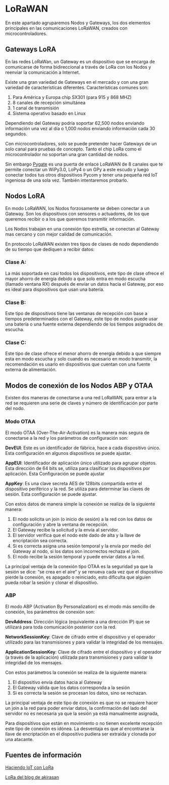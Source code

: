 # LoRaWAN

En este apartado agruparemos Nodos y Gateways, los dos elementos principales en las comunicaciones LoRaWAN, creados con microcontroladores.

## Gateways LoRA

En las redes LoRaWan, un Gateway es un dispositivo que se encarga de comunicarse de forma bidireccional a través de LoRa con los Nodos y reenviar la comunicación a Internet. 

Existe una gran variedad de Gateways en el mercado y con una gran variedad de características diferentes. Características comunes son:

 1. Para América y Europa chip SX301 (para 915 y 868 MHZ)
 2. 8 canales de recepción simultánea
 3. 1 canal de transmisión
 4. Sistema operativo basado en Linux

Dependiendo del Gateway podría soportar 62,500 nodos enviando información una vez al día o 1,000 nodos enviando información cada 30 segundos.

Con microcontroladores, solo se puede pretender hacer Gateways de un solo canal para pruebas de concepto. Tanto el chip LoRa como el microcontrolador no soportan una gran cantidad de nodos. 

Sin embargo [Pygate](https://pycom.io/product/pygate/) es una puerta de enlace LoRaWAN de 8 canales que te permite conectar un WiPy3.0, LoPy4 o un GPy a este escudo y luego conectar todos tus otros dispositivos Pycom y tener una pequeña red IoT ingeniosa de una sola vez. También intentaremos probarlo.


## Nodos LoRA

En modo LoRaWAN, los Nodos forzosamente se deben conectar a un Gateway. Son los dispositivos con sensores o actuadores, de los que queremos recibir o a los que queremos transmitir información.

Los Nodos trabajan en una conexión tipo estrella, se conectan al Gateway mas cercano y con mejor calidad de comunicación. 

En protocolo LoRaWAN existen tres tipos de clases de nodo dependiendo de su tiempo que dediquen a recibir datos:

### Clase A:

La más soportada en casi todos los dispositivos, este tipo de clase ofrece el mayor ahorro de energía debido a que solo entra en modo escucha (llamado ventana RX) después de enviar un datos hacia el Gateway, por eso es ideal para dispositivos que usan una batería.

### Clase B:

Este tipo de dispositivos tiene las ventanas de recepción con base a tiempos predeterminados con el Gateway, este tipo de nodos puede usar una batería o una fuente externa dependiendo de los tiempos asignados de escucha. 

### Clase C:

Este tipo de clase ofrece el menor ahorro de energía debido a que siempre esta en modo escucha y solo cuando es necesario en modo transmitir, la recomendación es usarlo en dispositivos que cuentan con una fuente externa de alimentación.

## Modos de conexión de los Nodos ABP y OTAA

Existen dos maneras de conectarse a una red LoRaWAN, para entrar a la red se requieren una serie de claves y número de identificación por parte del nodo. 

### Modo OTAA

El modo OTAA (Over-The-Air-Activation) es la manera más segura de conectarse a la red y los parámetros de configuración son:

**DevEUI**: Este es un identificador de fábrica, hace a cada dispositivo único. Esta configuración en algunos dispositivos se puede ajustar.

**AppEUI**: Identificador de aplicación único utilizado para agrupar objetos. Esta dirección de 64 bits se, utiliza para clasificar los dispositivos por aplicación. Esta Configuración se puede ajustar

**AppKey**: Es una clave secreta AES de 128bits compartida entre el dispositivo periférico y la red. Se utiliza para determinar las claves de sesión. Esta configuración se puede ajustar.

Con estos datos de manera simple la conexión se realiza de la siguiente manera:

1. El nodo solicita un join (o inicio de sesión) a la red con los datos de configuración y abre la ventana de recepción.
2. El Gateway recibe la solicitud y la envía al servidor.
3. El servidor verifica que el nodo este dado de alta y la llave de encriptación sea correcta.
4. Si es correcta asigna una sesión temporal y la envía por medio del Gateway al nodo, si los datos son incorrectos rechaza el join.
5. El nodo recibe la sesión temporal y puede enviar datos a la red.

La principal ventaja de la conexión tipo OTAA es la seguridad ya que la sesión se dice: “se crea en el aire” y se renueva cada vez que el dispositivo pierde la conexión, es apagado o reiniciado, esto dificulta que alguien pueda robar la sesión y clonar el dispositivo.

### ABP

El modo ABP (Activation By Personalization) es el modo más sencillo de conexión, los parámetros de conexión son:

**DevAddress**: Dirección lógica (equivalente a una dirección IP) que se utilizará para toda comunicación posterior con la red.

**NetworkSessionKey**: Clave de cifrado entre el dispositivo y el operador utilizado para las transmisiones y para validar la integridad de los mensajes.

**ApplicationSessionKey**: Clave de cifrado entre el dispositivo y el operador (a través de la aplicación) utilizada para transmisiones y para validar la integridad de los mensajes.

Con estos parámetros la conexión se realiza de la siguiente manera:

1. El dispositivo envía datos hacia al Gateway  
2. El Gateway válida que los datos corresponda a la sesión  
3. Si es correcta la sesión se procesan los datos, sino se rechazan.  


La principal ventaja de este tipo de conexión es que no se requiere hacer un join a la red para poder enviar datos, la confirmación del lado del servidor no es necesaria ya que la sesión ya está manualmente asignada, 

Para dispositivos que están en movimiento o no tienen excelente recepción este tipo de conexión es idónea. La desventaja es que al encontrarse la llave de encriptación en el dispositivo pudiera ser extraída y clonada por una atacante.


## Fuentes de información

[Haciendo IoT con LoRa](https://medium.com/beelan/haciendo-iot-con-lora-capitulo-2-tipos-y-clases-de-nodos-3856aba0e5be
)

[LoRa del blog de akirasan](http://akirasan.net/tag/lora/)





